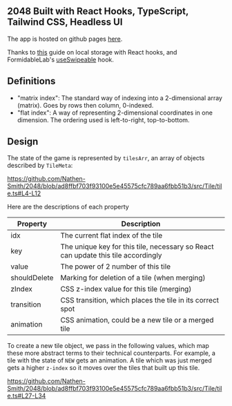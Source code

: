 ## 2048 Built with React Hooks, TypeScript, Tailwind CSS, Headless UI
The app is hosted on github pages <a href="http://nathensmith.com/2048">here</a>.

Thanks to <a href="https://blog.logrocket.com/using-localstorage-react-hooks/">this</a>
guide on local storage with React hooks, and FormidableLab's <a href="https://github.com/FormidableLabs/react-swipeable">useSwipeable</a> hook.

## Definitions
- "matrix index": The standard way of indexing into a 2-dimensional array (matrix). Goes by rows then column, 0-indexed.
- "flat index": A way of representing 2-dimensional coordinates in one dimension. The ordering used is left-to-right, top-to-bottom.

## Design
The state of the game is represented by `tilesArr`, an array of objects described by `TileMeta`:

https://github.com/Nathen-Smith/2048/blob/ad8ffbf703f93100e5e45575cfc789aa6fbb51b3/src/Tile/tile.ts#L4-L12

Here are the descriptions of each property

| Property     | Description |
| ------------ | ----------- |
| idx          | The current flat index of the tile |
| key          | The unique key for this tile, necessary so React can update this tile accordingly |
| value        | The power of 2 number of this tile |
| shouldDelete | Marking for deletion of a tile (when merging) |
| zIndex       | CSS z-index value for this tile (merging) |
| transition   | CSS transition, which places the tile in its correct spot |
| animation    | CSS animation, could be a new tile or a merged tile |

To create a new tile object, we pass in the following values, which map these more abstract terms to their technical counterparts. For example, a tile with the state of `NEW` gets an animation. A tile which was just merged gets a higher `z-index` so it moves over the tiles that built up this tile.

https://github.com/Nathen-Smith/2048/blob/ad8ffbf703f93100e5e45575cfc789aa6fbb51b3/src/Tile/tile.ts#L27-L34
